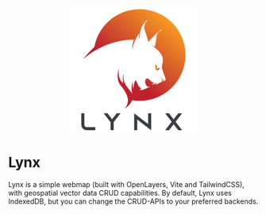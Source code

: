 <p align="center">
  <img width="256" src="./adv/lynx.svg"/>
</p>

# Lynx
Lynx is a simple webmap (built with OpenLayers, Vite and TailwindCSS), with geospatial vector data CRUD capabilities. By default, Lynx uses IndexedDB, but you can change the CRUD-APIs to your preferred backends.
